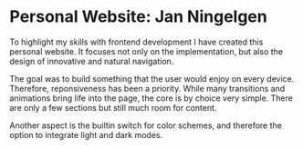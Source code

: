 # Personal Website: Jan Ningelgen

To highlight my skills with frontend development I have created this personal website.
It focuses not only on the implementation, but also the design of innovative and natural navigation.

The goal was to build something that the user would enjoy on every device. Therefore, reponsiveness has been a priority.
While many transitions and animations bring life into the page, the core is by choice very simple. 
There are only a few sections but still much room for content.

Another aspect is the builtin switch for color schemes, and therefore the option to integrate light and dark modes.

